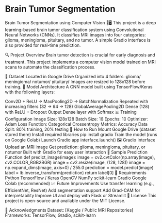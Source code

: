 # Brain Tumor Segmentation
Brain Tumor Segmentation using Computer Vision 🧠🖥️
This project is a deep learning-based brain tumor classification system using Convolutional Neural Networks (CNNs). It classifies MRI images into four categories: glioma, meningioma, pituitary, and no tumor. A simple Gradio interface is also provided for real-time prediction.

🔍 Project Overview
Brain tumor detection is crucial for early diagnosis and treatment. This project implements a computer vision model trained on MRI scans to automate the classification process.

📁 Dataset
Located in Google Drive
Organized into 4 folders:
glioma/
meningioma/
notumor/
pituitary/
Images are resized to 128x128 before training.
🧠 Model Architecture
A CNN model built using TensorFlow/Keras with the following layers:

Conv2D + ReLU → MaxPooling2D → BatchNormalization
Repeated with increasing filters (32 → 64 → 128)
GlobalAveragePooling2D
Dense (128) with ReLU + Dropout
Output Dense layer with Softmax
📊 Training Configuration
Image Size: 128x128
Batch Size: 16
Epochs: 10
Optimizer: Adam
Loss Function: Categorical Crossentropy
Metrics: Accuracy
Data Split: 80% training, 20% testing
🚀 How to Run
Mount Google Drive (dataset stored there)
Install required libraries
pip install gradio
Train the model (runs on Google Colab)
Launch Gradio app
interface.launch()
🖼️ Gradio Interface
Upload an MRI image
Get prediction: glioma, meningioma, pituitary, or notumor
Built with Gradio for easy user interaction
🧪 Sample Prediction Function
def predict_image(image):
    image = cv2.cvtColor(np.array(image), cv2.COLOR_RGB2BGR)
    image = cv2.resize(image, (128, 128))
    image = np.expand_dims(image, axis=0) / 255.0
    prediction = model.predict(image)
    label = lb.inverse_transform(prediction)
    return label[0]
📌 Requirements
Python
TensorFlow / Keras
OpenCV
NumPy
scikit-learn
Gradio
Google Colab (recommended)
📈 Future Improvements
Use transfer learning (e.g., EfficientNet, ResNet)
Add segmentation support
Add Grad-CAM for interpretability
Improve UI and deploy with Flask or Streamlit
📜 License
This project is open-source and available under the MIT License.

🙌 Acknowledgments
Dataset: [Kaggle / Public MRI Repositories]
Frameworks: TensorFlow, Gradio, scikit-learn
